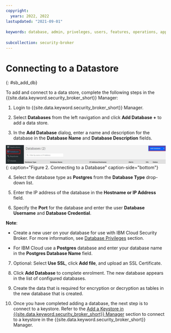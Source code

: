 ```yaml
---
copyright:
  years: 2022, 2022
lastupdated: "2021-09-01"

keywords: database, admin, priveleges, users, features, operations, application

subcollection: security-broker
---
```


# Connecting to a Datastore
{: #sb_add_db}

To add and connect to a data store, complete the following steps in the {{site.data.keyword.security_broker_short}} Manager:

1. Login to {{site.data.keyword.security_broker_short}} Manager.

2.  Select **Databases** from the left navigation and click **Add
    Database +** to add a data store.

3.  In the **Add Database** dialog, enter a name and description for the
    database in the **Database Name** and **Database Description**
    fields.

![Database](../images/database.svg){: caption="Figure 2. Connecting to a Database" caption-side="bottom"}

4.  Select the database type as **Postgres** from the **Database Type**
    drop-down list.

5.  Enter the IP address of the database in the **Hostname or IP
    Address** field.

6.  Specify the **Port** for the database and enter the user **Database
    Username** and **Database Credential**.

**Note**:

-   Create a new user on your database for use with IBM Cloud Security
    Broker. For more information, see [Database Privileges](/docs/security-broker?topic=security-broker-sb_db_priveleges) section.

-   For IBM Cloud use a **Postgres** database and enter your database
    name in the **Postgres Database Name** field.

7.  Optional: Select **Use SSL**, click **Add file**, and upload an SSL
    Certificate.

8.  Click **Add Database** to complete enrolment. The new database
    appears in the list of configured databases.

9.  Create the data that is required for encryption or decryption as
    tables in the new database that is created.

10. Once you have completed adding a database, the next step is to connect to a keystore. Refer to the [Add a Keystore in {{site.data.keyword.security_broker_short}} Manager](/docs/security-broker?topic=security-broker-sb_add_keystore) section to connect to a keystore in the {{site.data.keyword.security_broker_short}} Manager. 
